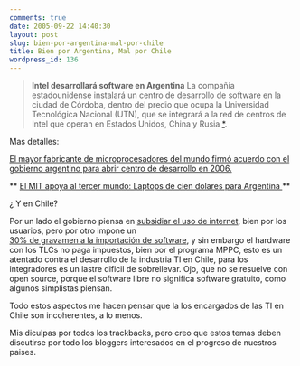 ```yaml
---
comments: true
date: 2005-09-22 14:40:30
layout: post
slug: bien-por-argentina-mal-por-chile
title: Bien por Argentina, Mal por Chile
wordpress_id: 136
---
```


> **Intel desarrollará software en Argentina** La compañía estadounidense instalará un centro de desarrollo de software en la ciudad de Córdoba, dentro del predio que ocupa la Universidad Tecnológica Nacional (UTN), que se integrará a la red de centros de Intel que operan en Estados Unidos, China y Rusia [*](http://mouse.tercera.cl/detail.asp?story=2005/09/20/17/23/52).

Mas detalles:

[El mayor fabricante de microprocesadores del mundo firmó acuerdo con el gobierno argentino para abrir centro de desarrollo en 2006.](http://www3.terra.com.ar/canales/tecnologia/123/123260.html)

** [El MIT apoya al tercer mundo: Laptops de cien dolares para Argentina ](http://www.geekzone.cl/v1/articulo.php/2005/09/14/laptops_100_dolares_para_argentina)**

¿ Y en Chile?

Por un lado el gobierno piensa en [subsidiar el uso de internet](http://www.fernandoflores.cl/node/717), bien por los usuarios, pero por otro impone un  
[30% de gravamen a la importación de software](http://www.ceo.cl/newtenberg/609/article-61806.html), y sin embargo el hardware con los TLCs no paga impuestos, bien por el programa MPPC, esto es un atentado contra el desarrollo de la industria TI en Chile, para los integradores es un lastre dificil de sobrellevar. Ojo, que no se resuelve con open source, porque el software libre no significa software gratuito, como algunos simplistas piensan.

Todo estos aspectos me hacen pensar que la los encargados de las TI en Chile son incoherentes, a lo menos.

Mis diculpas por todos los trackbacks, pero creo que estos temas deben discutirse por todo los bloggers interesados en el progreso de nuestros paises.
